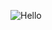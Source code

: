 ![Hello](https://camo.githubusercontent.com/d2e32b8628efaf7dc9be506b1b255ccd1340697fe034ad84abe849e6be146a2c/68747470733a2f2f7777772e737069676f746d632e6f72672f6174746163686d656e74732f75706c6f61645f323032342d332d31355f31362d35362d34382d706e672e3832303031352f)